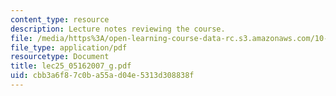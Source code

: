```yaml
---
content_type: resource
description: Lecture notes reviewing the course.
file: /media/https%3A/open-learning-course-data-rc.s3.amazonaws.com/10-37-chemical-and-biological-reaction-engineering-spring-2007/cbb3a6f87c0ba55ad04e5313d308838f_lec25_05162007_g.pdf
file_type: application/pdf
resourcetype: Document
title: lec25_05162007_g.pdf
uid: cbb3a6f8-7c0b-a55a-d04e-5313d308838f
---
```

